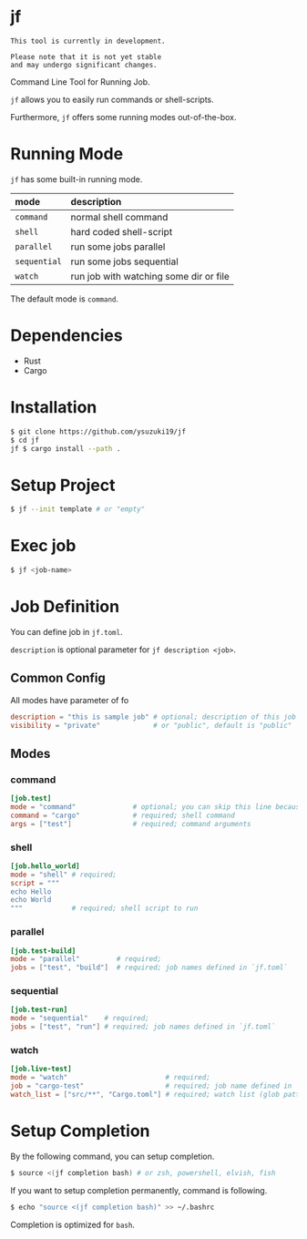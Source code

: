# jf

```
This tool is currently in development.

Please note that it is not yet stable
and may undergo significant changes.
```

Command Line Tool for Running Job.

`jf` allows you to easily run commands or shell-scripts.

Furthermore, `jf` offers some running modes out-of-the-box.

# Running Mode

`jf` has some built-in running mode.

| mode         | description                            |
| :----------- | :------------------------------------- |
| `command`    | normal shell command                   |
| `shell`      | hard coded shell-script                |
| `parallel`   | run some jobs parallel                 |
| `sequential` | run some jobs sequential               |
| `watch`      | run job with watching some dir or file |

The default mode is `command`.

# Dependencies

- Rust
- Cargo

# Installation

```bash
$ git clone https://github.com/ysuzuki19/jf
$ cd jf
jf $ cargo install --path .
```

# Setup Project

```bash
$ jf --init template # or "empty"
```

# Exec job

```bash
$ jf <job-name>
```

# Job Definition

You can define job in `jf.toml`.

`description` is optional parameter for `jf description <job>`.

## Common Config

All modes have parameter of fo

```toml
description = "this is sample job" # optional; description of this job for `jf description <job>`
visibility = "private"             # or "public", default is "public"
```

## Modes

### command

```toml
[job.test]
mode = "command"              # optional; you can skip this line because default mode is "command"
command = "cargo"             # required; shell command
args = ["test"]               # required; command arguments
```

### shell

```toml
[job.hello_world]
mode = "shell" # required;
script = """
echo Hello
echo World
"""            # required; shell script to run
```

### parallel

```toml
[job.test-build]
mode = "parallel"         # required;
jobs = ["test", "build"]  # required; job names defined in `jf.toml`
```

### sequential

```toml
[job.test-run]
mode = "sequential"    # required;
jobs = ["test", "run"] # required; job names defined in `jf.toml`
```

### watch

```toml
[job.live-test]
mode = "watch"                        # required;
job = "cargo-test"                    # required; job name defined in `jf.toml`
watch_list = ["src/**", "Cargo.toml"] # required; watch list (glob pattern)
```

# Setup Completion

By the following command, you can setup completion.

```bash
$ source <(jf completion bash) # or zsh, powershell, elvish, fish
```

If you want to setup completion permanently, command is following.

```bash
$ echo "source <(jf completion bash)" >> ~/.bashrc
```

Completion is optimized for `bash`.
